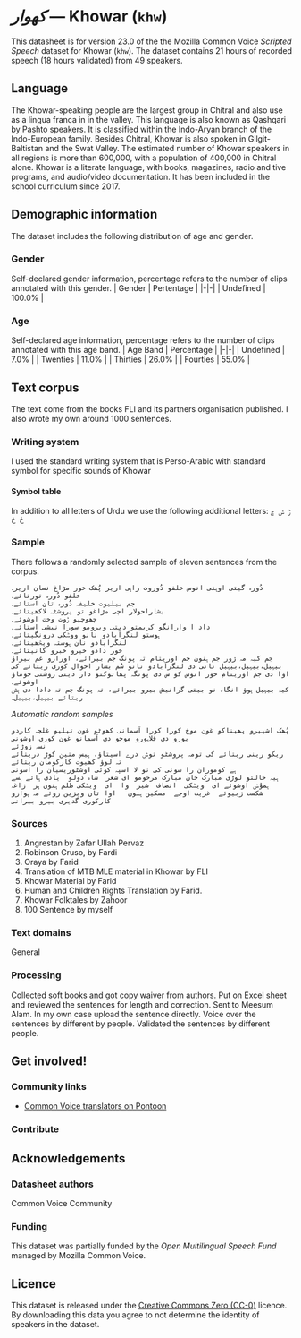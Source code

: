 # *کھوار* &mdash; Khowar (`khw`)
This datasheet is for version 23.0 of the the Mozilla Common Voice *Scripted Speech* dataset 
for Khowar (`khw`). The dataset contains 21 hours of recorded
speech (18 hours validated) from 49 speakers.

## Language
The Khowar-speaking people are the largest group in Chitral and also use as a lingua franca in in the valley. This language is also known as Qashqari by Pashto speakers. It is classified within the Indo-Aryan branch of the Indo-European family. Besides Chitral, Khowar is also spoken in Gilgit-Baltistan and the Swat Valley. The estimated number of Khowar speakers in all regions is more than 600,000, with a population of 400,000 in Chitral alone. Khowar is a literate language, with books, magazines, radio and tive programs, and audio/video documentation. It has been included in the school curriculum since 2017.
<!-- {{LANGUAGE_DESCRIPTION}} -->
<!-- Provide a brief (1-2 paragraph) description of your language -->
<!-- ### Variants -->
<!-- {{VARIANT_DESCRIPTION}} -->
<!-- @ OPTIONAL @ -->
<!-- Describe the variants (MCV variants) of your language -->
<!-- Original Answer: -->
<!-- The variety use in the dataset is the Chitral Variety -->

## Demographic information
The dataset includes the following distribution of age and gender.
<!-- You can get a lot of the information in this section from https://analyzer.cv-toolbox.web.tr/browse -->

### Gender
Self-declared gender information, percentage refers to the number of clips annotated with this gender.
| Gender | Pertentage |
|-|-|
| Undefined | 100.0% |
<!-- {{GENDER_TABLE}} -->
<!-- @ AUTOMATICALLY GENERATED @ -->
<!-- | Gender | Frequency |
|--------|-----------|
| male, masculine | ? |
| undeclared | ? |
| female, feminine | ? | -->

### Age
Self-declared age information, percentage refers to the number of clips annotated with this age band.
| Age Band | Percentage |
|-|-|
| Undefined | 7.0% |
| Twenties | 11.0% |
| Thirties | 26.0% |
| Fourties | 55.0% |
<!-- {{AGE_TABLE}} -->
<!-- @ AUTOMATICALLY GENERATED @ -->
<!-- | Age band | Frequency |
|----------|-----------|
| teens | ? |
| twenties | ? |
| thirties | ? |
| fourties | ? |
| fifties | ? |
   ...if other age ranges are present in your data, add rows... -->

## Text corpus
The text come from the books FLI and its partners organisation published. I also wrote my own around 1000 sentences.
<!-- {{TEXT_CORPUS_DESCRIPTION}} -->
<!-- @ OPTIONAL @ -->
<!-- An overview of the text corpus, with information such as average length (in characters and words) of validated sentences. -->

### Writing system
I used the standard writing system that is Perso-Arabic with standard symbol for specific sounds of Khowar
<!-- {{WRITING_SYSTEM_DESCRIPTION}} -->
<!-- @ OPTIONAL @ -->
<!-- A description of the writing system (or writing systems) used in the text corpus -->

#### Symbol table
In addition to all  letters of Urdu we use the following additional letters:
```ݱ ݰ ݯ  ځ څ```
<!-- {{ALPHABET_TABLE}} -->
<!-- @ OPTIONAL @ -->
<!-- If the writing system is alphabetic, you can include the valid alphabet here -->

### Sample
There follows a randomly selected sample of eleven sentences from the corpus.
```
دُورہ گیتی اوہتی انوس خلفو دُوروت راہی اریر پُھک خور مڑاغ نسان اریر۔
خلفو دُورہ تورتائے۔
جم بیلیوت خلیفہ دُورہ تان استائے۔
بشاراحولار اچی مڑاغو تو پروشٹہ لاکھیتائے۔
چھوچیو ݱوت وخت اوشوئے۔
داد ا وارانگو کریمتو دیتی ویرومو سورا نیشی استائے۔
ہوستو لنگرآبادو نانو ووݰکی درونگیتائے۔
لنگرآبادو نان ہوستہ ویڅھیتائے۔
خور دادو خیرو خبرو گانیتائے۔
جم کیہ مہ ژور جم ہنون جم اوریتام تہ پونگ جم بیرائے، اورارو غم بیراؤ بیہیل،بیہیل،بیہیل نانی دی لنگرآبادو نانو سُم بشار احوال کوری ریتائے کی اوا دی جم اوریتام خور انوس کو س دی پونگہ پھاتوکتو دار دیتی روشتی خوماؤ اوشوئے۔
کیہ بیہیل ہوؤ انگاہ نو بیتی گرانیش بیرو بیرائے، تہ پونگ جم تہ دادا دی ہݰ ریتائے بیہیل،بیہیل۔
```

*Automatic random samples*

```
پُھک اشپیرو پھیناکو غون موخ کورا کورا آسمانی کھوٹو غون تیلیو غلجہ کاردو پورو دی قلاہورو موخو دی آسمانو غون کوری اوشونی
نسہ زوڑئے
ریکو رینی ریتائے کی تومہ پروشٹو توݰ درے اسیتاؤ، ہیس متین کوڑ دریتائے تہ لوؤ کھیوت کارکومان ریتائے
ہے کوموران را سونی کی نو لا اسپہ کوئی اوشٹوریسیان را اسونی
ہیہ حالتو لوڑی مبارک خان مبارک مرحومو ای شعر  شاہ دولو  یادی ہائے ہسے ہموُݰ اوشوئے ای  ویݰکی  انصاف  شیر  وا  ای  ویݰکی ظلم ہنون ہر  ژاغہ  شکست ژبیوئے  غریب اوچے  مسکین ہنون   اوا تان ویزین روئے مہ ہوازو کارکوری گدیری بیرو بیرانی
```
<!-- {{SENTENCES_SAMPLE}} -->

### Sources
1. Angrestan by Zafar Ullah Pervaz 
2. Robinson Cruso, by Fardi 
3. Oraya by Farid 
4. Translation of MTB MLE material in Khowar by FLI 
5. Khowar Material by Farid 
6. Human and Children Rights Translation by Farid.  
7. Khowar Folktales by Zahoor 
8. 100 Sentence by myself
<!-- {{SOURCES_LIST}} -->
<!-- @ OPTIONAL @ -->
<!-- A list of sentence sources, can be curated to the top-N -->

### Text domains
General
<!-- {{TEXT_DOMAIN_DESCRIPTION}} -->
<!-- @ OPTIONAL @ -->
<!-- What text domains are represented in the corpus? -->

### Processing
Collected soft books and got copy waiver from authors.  Put on Excel sheet and reviewed the sentences for length and correction. Sent to Meesum Alam.  In my own case upload the sentence directly.  Voice over the sentences by different by people.  Validated the sentences by different people.
<!-- {{PROCESSING_DESCRIPTION}} -->
<!-- @ OPTIONAL @ -->
<!-- How has the text data been processed -->

## Get involved!

### Community links
* [Common Voice translators on Pontoon](https://pontoon.mozilla.org/khw/common-voice/contributors/)

### Contribute
<!-- {{CONTRIBUTE_LINKS_LIST}} -->
<!-- Here you can include links for how to contribute to the dataset -->

## Acknowledgements

### Datasheet authors
Common Voice Community
<!-- {{DATASHEET_AUTHORS_LIST}} -->
<!-- A list in the format of: Your Name <email@email.com> -->

### Funding
This dataset was partially funded by the *Open Multilingual Speech Fund* managed by Mozilla Common Voice.
<!-- {{FUNDING_DESCRIPTION}} -->
<!-- @ OPTIONAL @ -->
<!-- If you received any funding, you can include the acknowledgement here -->

## Licence
This dataset is released under the [Creative Commons Zero (CC-0)](https://creativecommons.org/public-domain/cc0/) licence. By downloading this data
you agree to not determine the identity of speakers in the dataset.